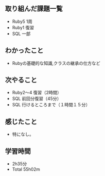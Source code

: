 ## 取り組んだ課題一覧
- Ruby5 1周
- Ruby1 復習
- SQL 一部
## わかったこと
- Rubyの基礎的な知識,クラスの継承の仕方など
## 次やること
- Ruby2〜4 復習（2時間）
- SQL 前回分復習（45分）
- SQL 行けるところまで（１時間１５分）
## 感じたこと
- 特になし。
## 学習時間
- 2h35分
- Total 55h02m
